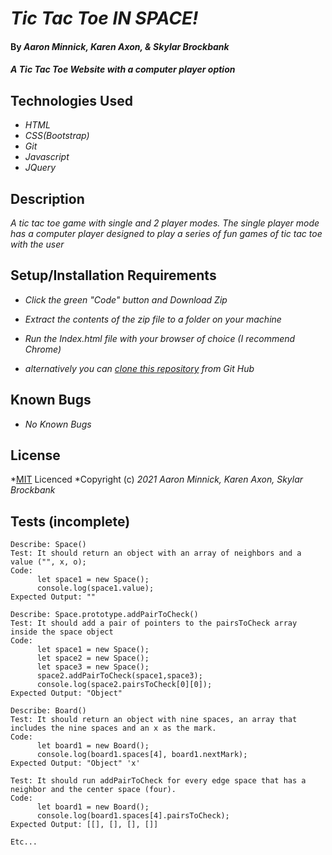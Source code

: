 # _Tic Tac Toe IN SPACE!_

#### By _**Aaron Minnick, Karen Axon, & Skylar Brockbank**_

#### _A Tic Tac Toe Website with a computer player option_

## Technologies Used

* _HTML_
* _CSS(Bootstrap)_
* _Git_
* _Javascript_
* _JQuery_

## Description

_A tic tac toe game with single and 2 player modes. The single player mode has a computer player designed to play a series of fun games of tic tac toe with the user_

## Setup/Installation Requirements

* _Click the green "Code" button and Download Zip_
* _Extract the contents of the zip file to a folder on your machine_
* _Run the Index.html file with your browser of choice (I recommend Chrome)_

* _alternatively you can [clone this repository](https://www.learnhowtoprogram.com/introduction-to-programming/git-html-and-css/practice-github-remote-repositories) from Git Hub_


## Known Bugs

* _No Known Bugs_

## License

*[MIT](https://opensource.org/licenses/MIT) Licenced
*Copyright (c) _2021_ _Aaron Minnick, Karen Axon, Skylar Brockbank_

## Tests (incomplete)

```
Describe: Space()
Test: It should return an object with an array of neighbors and a value ("", x, o);
Code: 
      let space1 = new Space();
      console.log(space1.value);
Expected Output: ""

Describe: Space.prototype.addPairToCheck()
Test: It should add a pair of pointers to the pairsToCheck array inside the space object
Code: 
      let space1 = new Space();
      let space2 = new Space();
      let space3 = new Space();
      space2.addPairToCheck(space1,space3);
      console.log(space2.pairsToCheck[0][0]);
Expected Output: "Object"

Describe: Board()
Test: It should return an object with nine spaces, an array that includes the nine spaces and an x as the mark.
Code:
      let board1 = new Board();
      console.log(board1.spaces[4], board1.nextMark);
Expected Output: "Object" 'x'

Test: It should run addPairToCheck for every edge space that has a neighbor and the center space (four).
Code:
      let board1 = new Board();
      console.log(board1.spaces[4].pairsToCheck);
Expected Output: [[], [], [], []]
      
Etc...
```
